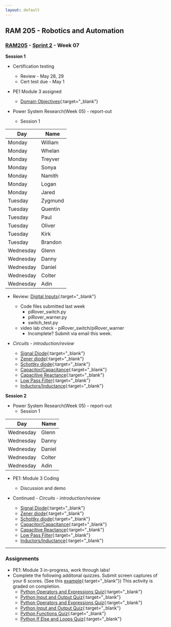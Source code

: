 ```yaml
---
layout: default
---
```


## RAM 205 - Robotics and Automation

### [RAM205](../../) - [Sprint 2](../) - Week 07 

**Session 1**
 - Certification testing 
    - Review - May 28, 29
    - Cert test due - May 1
- PE1 Module 3 assigned
    - [Domain Objectives](https://pythoninstitute.org/pcep-exam-syllabus){:target="_blank"}

- Power System Research(Week 05) - report-out
    - Session 1

| Day     | Name    |
|---------|---------|
| Monday  | William |
| Monday  | Whelan  |
| Monday  | Treyver |
| Monday  | Sonya   |
| Monday  | Namith  |
| Monday    | Logan   |
| Monday    | Jared   |
| Tuesday   | Zygmund |
| Tuesday   | Quentin |
| Tuesday   | Paul    |
| Tuesday   | Oliver  |
| Tuesday   | Kirk    |
| Tuesday   | Brandon |
| Wednesday | Glenn  |
| Wednesday | Danny  |
| Wednesday | Daniel  |
| Wednesday | Colter  |
| Wednesday | Adin  |

 
- Review: [Digital Inputs](RAM205.DigitalInputs.pdf){:target="_blank"}
    - Code files submitted last week
        - piRover_switch.py 
        - piRover_warner.py 
        - switch_test.py 
    - video lab check - piRover_switch/piRover_warner
        - Incomplete? Submit via email this week.

- *Circuits - introduction/review*
  - [Signal Diode](https://www.electronics-tutorials.ws/diode/diode_4.html){:target="_blank"}
  - [Zener diode](https://www.electronics-tutorials.ws/diode/diode_7.html){:target="_blank"}
  - [Schottky diode](https://www.electronics-tutorials.ws/diode/schottky-diode.html){:target="_blank"}
  - [Capacitor/Capacitance](https://www.electronics-tutorials.ws/capacitor/cap_1.html){:target="_blank"}
  - [Capacitive Reactance](https://www.electronics-tutorials.ws/filter/filter_1.html){:target="_blank"}
  - [Low Pass Filter](https://www.electronics-tutorials.ws/filter/filter_2.html){:target="_blank"}
  - [Inductors/Inductance](https://www.electronics-tutorials.ws/accircuits/ac-inductance.html){:target="_blank"}


**Session 2**

- Power System Research(Week 05) - report-out
    - Session 1

| Day     | Name    |
|---------|---------|
| Wednesday | Glenn  |
| Wednesday | Danny  |
| Wednesday | Daniel  |
| Wednesday | Colter  |
| Wednesday | Adin  |


- PE1: Module 3 Coding 
    - Discussion and demo

- Continued - *Circuits - introduction/review*
  - [Signal Diode](https://www.electronics-tutorials.ws/diode/diode_4.html){:target="_blank"}
  - [Zener diode](https://www.electronics-tutorials.ws/diode/diode_7.html){:target="_blank"}
  - [Schottky diode](https://www.electronics-tutorials.ws/diode/schottky-diode.html){:target="_blank"}
  - [Capacitor/Capacitance](https://www.electronics-tutorials.ws/capacitor/cap_1.html){:target="_blank"}
  - [Capacitive Reactance](https://www.electronics-tutorials.ws/filter/filter_1.html){:target="_blank"}
  - [Low Pass Filter](https://www.electronics-tutorials.ws/filter/filter_2.html){:target="_blank"}
  - [Inductors/Inductance](https://www.electronics-tutorials.ws/accircuits/ac-inductance.html){:target="_blank"}


<!-- - Digital Inputs - Review from Session 1
- [Digital Inputs](RAM205.DigitalInputs.pdf){:target="_blank"} - More
    - Active low, Active high
    - Pull up, Pull down resistors
    - Specifying internal pull up/down
    - hysteresis
    - pyRover_switch_v2.py -->

<!-- 
- [Digital Inputs - Signal Conditioning](RAM205.DigitalInputs.SignalConditioning.pdf){:target="_blank"}
- [Signal Conditioning - worksheet](SignalConditioning-worksheet.docx){:target="_blank"} -->

---

### Assignments
- PE1: Module 3 in-progress, work through labs!
- Complete the following additonal quizzes. Submit screen captures of your 6 scores. (See this [example](QuizScoreExample.png){:target="_blank"}) This activity is graded on completion.
    - [Python Operators and Expressions Quiz](https://pynative.com/basic-python-quiz-for-beginners/){:target="_blank"}
    - [Python Input and Output Quiz](https://pynative.com/python-variables-and-data-types-quiz/){:target="_blank"}
    - [Python Operators and Expressions Quiz](https://pynative.com/python-operators-and-expression-quiz/){:target="_blank"}
    - [Python Input and Output Quiz](https://pynative.com/python-input-and-output-quiz/){:target="_blank"}
    - [Python Functions Quiz](https://pynative.com/python-functions-quiz/){:target="_blank"}
    - [Python If Else and Loops Quiz](https://pynative.com/python-if-else-and-for-loop-quiz/){:target="_blank"}
